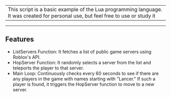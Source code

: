 <table>
<tr>
<td>
This script is a basic example of the Lua programming language. It was created for personal use, but feel free to use or study it
</td>
</tr>
</table>

---

## Features
- ListServers Function: It fetches a list of public game servers using Roblox's API.
- HopServer Function: It randomly selects a server from the list and teleports the player to that server.
- Main Loop: Continuously checks every 60 seconds to see if there are any players in the game with names starting with "Lancer." If such a player is found, it triggers the HopServer function to move to a new server.
